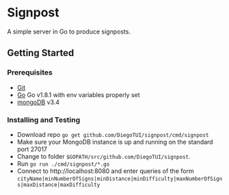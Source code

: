 # Signpost
A simple server in Go to produce signposts.

## Getting Started

### Prerequisites

- [Git](https://git-scm.com/)
- [Go](https://golang.org/doc/install) Go v1.8.1 with env variables properly set
- [mongoDB](https://docs.mongodb.com/manual/installation/) v3.4

### Installing and Testing

- Download repo `go get github.com/DiegoTUI/signpost/cmd/signpost`
- Make sure your MongoDB instance is up and running on the standard port 27017
- Change to folder `$GOPATH/src/github.com/DiegoTUI/signpost`.
- Run `go run ./cmd/signpost/*.go`
- Connect to http://localhost:8080 and enter queries of the form `cityName|minNumberOfSigns|minDistance|minDifficulty|maxNumberOfSigns|maxDistance|maxDifficulty`
